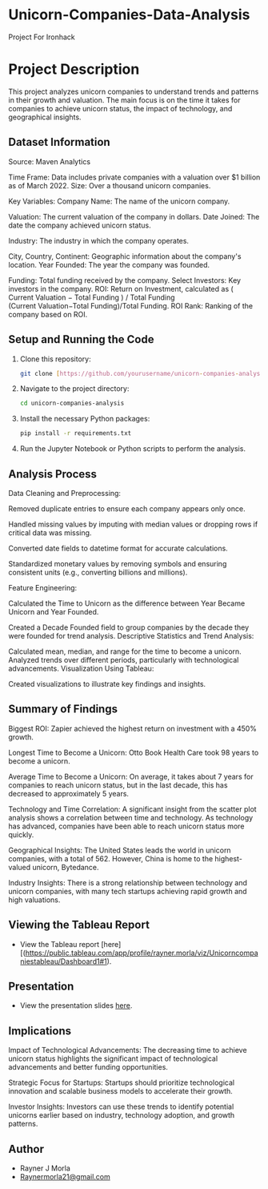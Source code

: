 # Unicorn-Companies-Data-Analysis
Project For Ironhack 

# Project Description

This project analyzes unicorn companies to understand trends and patterns in their growth and valuation. The main focus is on the time it takes for companies to achieve unicorn status, the impact of technology, and geographical insights.

## Dataset Information

Source: Maven Analytics

Time Frame: Data includes private companies with a valuation over $1 billion as of March 2022.
Size: Over a thousand unicorn companies.

Key Variables:
Company Name: The name of the unicorn company.

Valuation: The current valuation of the company in dollars.
Date Joined: The date the company achieved unicorn status.

Industry: The industry in which the company operates.

City, Country, Continent: Geographic information about the company's location.
Year Founded: The year the company was founded.

Funding: Total funding received by the company.
Select Investors: Key investors in the company.
ROI: Return on Investment, calculated as 
(
Current Valuation
−
Total Funding
)
/
Total Funding
(Current Valuation−Total Funding)/Total Funding.
ROI Rank: Ranking of the company based on ROI.

## Setup and Running the Code
1. Clone this repository:
    ```bash
    git clone [https://github.com/yourusername/unicorn-companies-analysis.git](https://github.com/RaynerMorla21/Unicorn-Companies-Data-Analysis/edit/main/README.md)
    ```
2. Navigate to the project directory:
    ```bash
    cd unicorn-companies-analysis
    ```
3. Install the necessary Python packages:
    ```bash
    pip install -r requirements.txt
    ```
4. Run the Jupyter Notebook or Python scripts to perform the analysis.

## Analysis Process

Data Cleaning and Preprocessing:

Removed duplicate entries to ensure each company appears only once.

Handled missing values by imputing with median values or dropping rows if critical data was missing.

Converted date fields to datetime format for accurate calculations.

Standardized monetary values by removing symbols and ensuring consistent units (e.g., converting billions and millions).

Feature Engineering:

Calculated the Time to Unicorn as the difference between Year Became Unicorn and Year Founded.

Created a Decade Founded field to group companies by the decade they were founded for trend analysis.
Descriptive Statistics and Trend Analysis:

Calculated mean, median, and range for the time to become a unicorn.
Analyzed trends over different periods, particularly with technological advancements.
Visualization Using Tableau:

Created visualizations to illustrate key findings and insights.

## Summary of Findings

Biggest ROI: Zapier achieved the highest return on investment with a 450% growth.

Longest Time to Become a Unicorn: Otto Book Health Care took 98 years to become a unicorn.

Average Time to Become a Unicorn: On average, it takes about 7 years for companies to reach unicorn status, but in the last decade, this has decreased to approximately 5 years.

Technology and Time Correlation: A significant insight from the scatter plot analysis shows a correlation between time and technology. As technology has advanced, companies have been able to reach unicorn status more quickly.

Geographical Insights: The United States leads the world in unicorn companies, with a total of 562. However, China is home to the highest-valued unicorn, Bytedance.

Industry Insights: There is a strong relationship between technology and unicorn companies, with many tech startups achieving rapid growth and high valuations.

## Viewing the Tableau Report
- View the Tableau report [here][(https://public.tableau.com/app/profile/rayner.morla/viz/Unicorncompaniestableau/Dashboard1#1).


## Presentation
- View the presentation slides [here](https://www.canva.com/design/DAGJPqjCUWc/_vLgcXkDWqUuVyx3_R4BEQ/edit?utm_content=DAGJPqjCUWc&utm_campaign=designshare&utm_medium=link2&utm_source=sharebutton).

## Implications

Impact of Technological Advancements: The decreasing time to achieve unicorn status highlights the significant impact of technological advancements and better funding opportunities.

Strategic Focus for Startups: Startups should prioritize technological innovation and scalable business models to accelerate their growth.

Investor Insights: Investors can use these trends to identify potential unicorns earlier based on industry, technology adoption, and growth patterns.

## Author
- Rayner J Morla
- Raynermorla21@gmail.com

